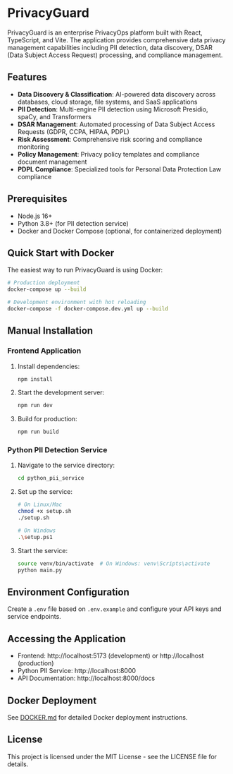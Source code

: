# PrivacyGuard

PrivacyGuard is an enterprise PrivacyOps platform built with React, TypeScript, and Vite. The application provides comprehensive data privacy management capabilities including PII detection, data discovery, DSAR (Data Subject Access Request) processing, and compliance management.

## Features

- **Data Discovery & Classification**: AI-powered data discovery across databases, cloud storage, file systems, and SaaS applications
- **PII Detection**: Multi-engine PII detection using Microsoft Presidio, spaCy, and Transformers
- **DSAR Management**: Automated processing of Data Subject Access Requests (GDPR, CCPA, HIPAA, PDPL)
- **Risk Assessment**: Comprehensive risk scoring and compliance monitoring
- **Policy Management**: Privacy policy templates and compliance document management
- **PDPL Compliance**: Specialized tools for Personal Data Protection Law compliance

## Prerequisites

- Node.js 16+
- Python 3.8+ (for PII detection service)
- Docker and Docker Compose (optional, for containerized deployment)

## Quick Start with Docker

The easiest way to run PrivacyGuard is using Docker:

```bash
# Production deployment
docker-compose up --build

# Development environment with hot reloading
docker-compose -f docker-compose.dev.yml up --build
```

## Manual Installation

### Frontend Application

1. Install dependencies:
   ```bash
   npm install
   ```

2. Start the development server:
   ```bash
   npm run dev
   ```

3. Build for production:
   ```bash
   npm run build
   ```

### Python PII Detection Service

1. Navigate to the service directory:
   ```bash
   cd python_pii_service
   ```

2. Set up the service:
   ```bash
   # On Linux/Mac
   chmod +x setup.sh
   ./setup.sh
   
   # On Windows
   .\setup.ps1
   ```

3. Start the service:
   ```bash
   source venv/bin/activate  # On Windows: venv\Scripts\activate
   python main.py
   ```

## Environment Configuration

Create a `.env` file based on `.env.example` and configure your API keys and service endpoints.

## Accessing the Application

- Frontend: http://localhost:5173 (development) or http://localhost (production)
- Python PII Service: http://localhost:8000
- API Documentation: http://localhost:8000/docs

## Docker Deployment

See [DOCKER.md](DOCKER.md) for detailed Docker deployment instructions.

## License

This project is licensed under the MIT License - see the LICENSE file for details.